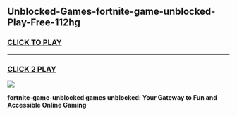 
## Unblocked-Games-fortnite-game-unblocked-Play-Free-112hg
<h3>
<a href="https://premium76.site?title=fortnite-game-unblocked&ref=23A">CLICK TO PLAY</a></h3>
<hr>

<h3>
<a href="https://premium76.site?title=fortnite-game-unblocked&ref=23A">CLICK 2 PLAY</a>
  
</h3>

<a href="https://premium76.site?title=fortnite-game-unblocked&ref=23A"><img src="https://clearcache.store/games.png"></a>


**fortnite-game-unblocked games unblocked: Your Gateway to Fun and Accessible Online Gaming**
